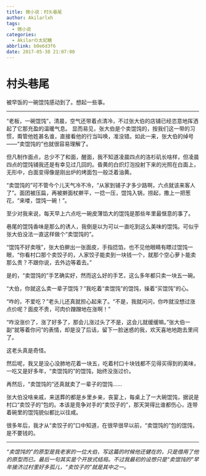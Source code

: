 ```yaml
---
title: 微小说：村头巷尾
author: Akilarlxh
tags:
  - 微小说
categories:
  - Akilarの太妃糖
abbrlink: b0e6d3f6
date: 2017-05-30 21:07:00
---
```

# 村头巷尾

被早饭的一碗馄饨感动到了。想起一些事。

---

 “老板，一碗馄饨”，清晨，空气还带着点清冷，不过张大伯的店铺已经恣意地挥洒起了它那充盈的温暖气息。
显而易见，张大伯是个卖馄饨的，按我们这一带的习惯，甭管他姓甚名谁，直接看他的行当叫唤，准没错。如此一来，张大伯的绰号——“卖馄饨的”也就很容易理解了。

但凡制作面点，总少不了和面，醒面，我不知道凌晨四点的洛杉矶长啥样，但凌晨四点的馄饨铺我还是有幸见过几回的。昏黄的白炽灯泡投射下来的光照在白面上，无形中，白面变得像是刚出炉的烤面包一般泛着油黄。

“卖馄饨的”可不管今个儿天气冷不冷，“从家到铺子才多少路啊，六点就该来客人了”。面团被压扁，再被擀面杖擀平，一捻一压，馄饨入锅，捞起，撒上一把葱花，“来喽，馄饨一碗！”。

至少对我来说，每天早上六点吃一碗皮薄馅大的馄饨是那些年里最惬意的事了。

巷尾的馄饨香味是那么的诱人，我倒是以为可以一直吃到这么美味的馄饨。可似乎张大伯没法一直这样做个“卖馄饨的”。

“馄饨不好卖哦”，张大伯擀出一张面皮，手指捻馅，也不见他眼睛有瞟过馄饨一眼，“你看村口那个卖饺子的，人家饺子能卖到一块钱一个，就那个空心萝卜能卖那么贵？不跟你说，去外边等着去。”

是的，“卖馄饨的”手艺确实好，然而这么好的手艺，这么多年都只卖一块五一碗。

“大伯，你就这么卖一辈子馄饨？”我吃着“卖馄饨”的馄饨，操着“买馄饨”的心。

“咋的，不爱吃？”老头儿还真就担心起来了。“不是，我就问问，你咋就没想过涨点价呢？面皮不贵，可肉价蹭蹭地在涨啊！”

“咋没涨价了，涨了好多了，那会儿涨过头了不是，这会儿就缓缓嘛。”张大伯一副“就等着你问”的表情，却是没了后话，留下一脸迷惑的我，欢天喜地地跑去里间了。

这老头真是奇怪。

然后呢，我又是没心没肺地花着一块五，吃着村口十块钱都不见得买得到的美味，一吃又是好多年，“卖馄饨的”的馄饨，始终没涨过价。

再然后，“卖馄饨的”还真就卖了一辈子的馄饨……

张大伯没啥亲戚，来送葬的都是乡里乡亲，丧宴上，每桌上了一大碗馄饨，据说是村口“卖饺子的”包的。本该是竞争对手的“卖饺子的”，那天哭得比谁都伤心，连带着碗里的馄饨貌似都比以往咸。

很多年后，我才从“卖饺子的”口中知道，在很早很早以前，“卖馄饨的”包的馄饨，是不要钱的。

---

*“卖馄饨的”的原型是我老家的一位大伯，写这篇的时候他还健在的，只是借用了他的原型而已。最后一句其实是个开放式结局。不过我最初的设想只是“卖馄饨的”早年接济过村里好多孤儿，“卖饺子的”就是其中之一。*